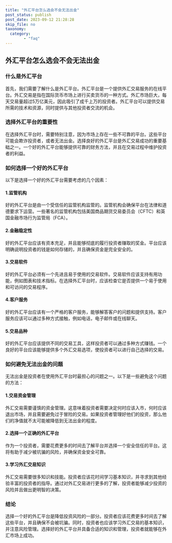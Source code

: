 ```yaml
---
title: "外汇平台怎么选会不会无法出金"
post_status: publish
post_date: 2023-09-12 21:28:28
skip_file: no
taxonomy:
  category:
        - "faq"
---
```


## 外汇平台怎么选会不会无法出金

### 什么是外汇平台

首先，我们需要了解什么是外汇平台。外汇平台是一个提供外汇交易服务的在线平台。外汇交易是指在国际货币市场上进行买卖货币的一种方式。外汇市场巨大，每天交易量超过5万亿美元，因此吸引了成千上万的投资者。外汇平台可以提供交易所需的技术和资源，同时提供与其他投资者交流的机会。

### 选择外汇平台的重要性

在选择外汇平台时，需要特别注意，因为市场上存在一些不可靠的平台。这些平台可能会欺诈投资者，或者无法出金。选择良好的外汇平台是外汇交易成功的重要基础之一。一个好的外汇平台能够提供可靠的财务方法，并且在交易过程中维护投资者的利益。

### 如何选择一个好的外汇平台

以下是选择一个好的外汇平台需要考虑的几个因素：

#### 1.监管机构

好的外汇平台是由一个受信任的监管机构监管的。监管机构会确保平台在法律和道德要求下运营。一些著名的监管机构包括美国商品期货交易委员会（CFTC）和英国金融市场行为监管局（FCA）。

#### 2.金融稳定性

好的外汇平台应该有资本充足，并且能够彻底的履行投资者赚取的奖金。平台应该明确说明投资者的钱是如何存储的，并且确保资金是完全安全的。

#### 3.交易软件

好的外汇平台必须有一个先进且易于使用的交易软件。交易软件应该支持有用功能，例如图表和技术指标。在选择外汇平台时，应该检查它是否提供一个易于使用和可访问的交易程序。

#### 4.客户服务

好的外汇平台应该有一个严格的客户服务，能够解答客户的问题和提供支持。客户服务应该可以通过多种方式接触，例如电话，电子邮件或在线聊天。

#### 5.交易品种

好的外汇平台应该提供不同的交易工具，这样投资者可以通过多种方式赚钱。一个良好的平台应该能够提供多个外汇交易选项，使投资者可以进行自己选择的交易。

### 如何避免无法出金的问题

无法出金是投资者在使用外汇平台时最担心的问题之一。以下是一些避免这个问题的方法：

#### 1.交易资金管理

外汇交易需要谨慎的资金管理。这意味着投资者需要决定何时应该入市，何时应该退出市场，并且需要避免过于冒险的交易。如果投资者管理好他们的投资，那么他们的净值就不太可能被降低到无法出金的程度。

#### 2.选择一个正确的外汇平台

作为一个投资者，需要花费更多的时间去了解平台并选择一个安全信任的平台。这将有助于减少被坑骗的风险，并确保资金安全可靠。

#### 3.学习外汇交易知识

外汇交易需要很多知识和技能。投资者应该花时间学习基本知识，并寻求到其他经验丰富的投资者的指导。通过对外汇交易进行更多的了解，投资者能够减少投资的风险并且做出更明智的决策。

### 结论

选择一个好的外汇平台是降低投资风险的一部分。投资者应该花费更多时间去了解这些平台，并且确保不会被坑骗。同时，投资者也应该学习外汇交易的基本知识，并注意风险管理。选择好的外汇平台并具备合适的知识和管理，投资者就能够在外汇市场上成功。
